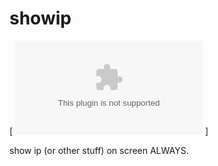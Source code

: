 # showip

[ ![Latesd Apk](https://github.com/luoqii/showip/blob/master/dist/showip.apk?raw=true) ]

show ip (or other stuff) on screen ALWAYS.


